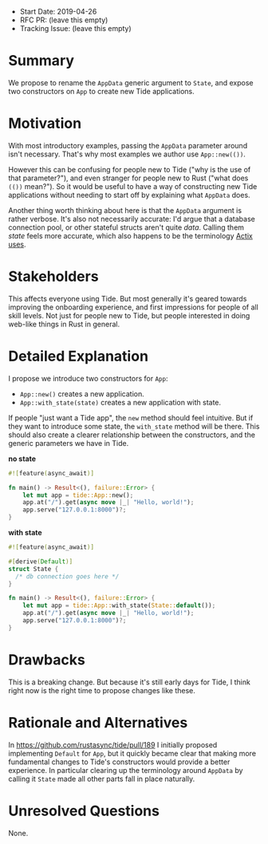 - Start Date: 2019-04-26
- RFC PR: (leave this empty)
- Tracking Issue: (leave this empty)

# Summary
[summary]: #summary

We propose to rename the `AppData` generic argument to `State`, and expose two constructors on `App`
to create new Tide applications.

# Motivation
[motivation]: #motivation

With most introductory examples, passing the `AppData` parameter around isn't necessary. That's why
most examples we author use `App::new(())`.

However this can be confusing for people new to Tide ("why is the use of that parameter?"), and even
stranger for people new to Rust ("what does `(())` mean?"). So it would be useful to have a way of
constructing new Tide applications without needing to start off by explaining what `AppData` does.

Another thing worth thinking about here is that the `AppData` argument is rather verbose. It's also
not necessarily accurate: I'd argue that a database connection pool, or other stateful structs
aren't quite _data_. Calling them _state_ feels more accurate, which also happens to be the
terminology [Actix uses](https://actix.rs/docs/databases/).

# Stakeholders
[stakeholders]: #stakeholders

This affects everyone using Tide. But most generally it's geared towards improving the onboarding
experience, and first impressions for people of all skill levels. Not just for people new to Tide,
but people interested in doing web-like things in Rust in general.

# Detailed Explanation
[detailed-explanation]: #detailed-explanation

I propose we introduce two constructors for `App`:

- `App::new()` creates a new application.
- `App::with_state(state)` creates a new application with state.

If people "just want a Tide app", the `new` method should feel intuitive. But if they want to
introduce some state, the `with_state` method will be there. This should also create a clearer
relationship between the constructors, and the generic parameters we have in Tide.

__no state__
```rust
#![feature(async_await)]

fn main() -> Result<(), failure::Error> {
    let mut app = tide::App::new();
    app.at("/").get(async move |_| "Hello, world!");
    app.serve("127.0.0.1:8000")?;
}
```

__with state__
```rust
#![feature(async_await)]

#[derive(Default)]
struct State {
  /* db connection goes here */
}

fn main() -> Result<(), failure::Error> {
    let mut app = tide::App::with_state(State::default());
    app.at("/").get(async move |_| "Hello, world!");
    app.serve("127.0.0.1:8000")?;
}
```

# Drawbacks
[drawbacks]: #drawbacks

This is a breaking change. But because it's still early days for Tide, I think right now is the
right time to propose changes like these.

# Rationale and Alternatives
[alternatives]: #rationale-and-alternatives

In https://github.com/rustasync/tide/pull/189 I initially proposed implementing `Default` for `App`,
but it quickly became clear that making more fundamental changes to Tide's constructors would
provide a better experience. In particular clearing up the terminology around `AppData` by calling
it `State` made all other parts fall in place naturally.

# Unresolved Questions
[unresolved]: #unresolved-questions

None.
